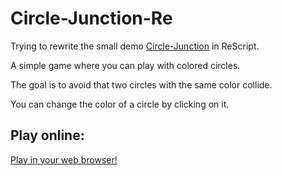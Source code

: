 # Circle-Junction-Re

Trying to rewrite the small demo [Circle-Junction](https://github.com/fccm/Circle-Junction/) in ReScript.

A simple game where you can play with colored circles.

The goal is to avoid that two circles with the same color collide.

You can change the color of a circle by clicking on it.

## Play online:

[Play in your web browser!](https://fccm.github.io/circle-junction-re/circle-junction-re.html)


